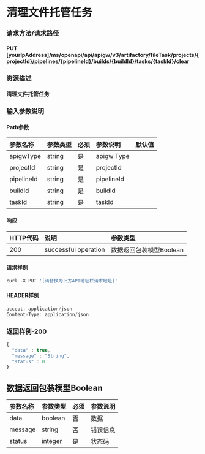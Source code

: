 # 清理文件托管任务

### 请求方法/请求路径

#### PUT  [yourIpAddress]/ms/openapi/api/apigw/v3/artifactory/fileTask/projects/{projectId}/pipelines/{pipelineId}/builds/{buildId}/tasks/{taskId}/clear

### 资源描述

#### 清理文件托管任务

### 输入参数说明

#### Path参数

| 参数名称 | 参数类型 | 必须 | 参数说明 | 默认值 |
| :--- | :--- | :--- | :--- | :--- |
| apigwType | string | 是 | apigw Type |  |
| projectId | string | 是 | projectId |  |
| pipelineId | string | 是 | pipelineId |  |
| buildId | string | 是 | buildId |  |
| taskId | string | 是 | taskId |  |

#### 响应

| HTTP代码 | 说明 | 参数类型 |
| :--- | :--- | :--- |
| 200 | successful operation | 数据返回包装模型Boolean |

#### 请求样例

```javascript
curl -X PUT '[请替换为上方API地址栏请求地址]'
```

#### HEADER样例

```javascript
accept: application/json
Content-Type: application/json
```

### 返回样例-200

```javascript
{
  "data" : true,
  "message" : "String",
  "status" : 0
}
```

## 数据返回包装模型Boolean

| 参数名称 | 参数类型 | 必须 | 参数说明 |
| :--- | :--- | :--- | :--- |
| data | boolean | 否 | 数据 |
| message | string | 否 | 错误信息 |
| status | integer | 是 | 状态码 |

